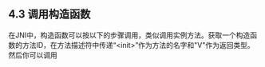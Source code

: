 ## 4.3 调用构造函数

在JNI中，构造函数可以按以下的步骤调用，类似调用实例方法。获取一个构造函数的方法ID，在方法描述符中传递“&lt;init&gt;”作为方法的名字和"V"作为返回类型。然后你可以调用



